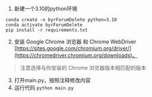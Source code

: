 1. 新建一个3.10的python环境

~~~
conda create -n byrForumDelete python=3.10
conda activate byrForumDelete
pip install -r requirements.txt
~~~

2. 安装 Google Chrome 浏览器 和 Chrome WebDriver [https://sites.google.com/chromium.org/driver/](https://chromedriver.chromium.org/downloads)。

> 注意选择与你安装的 Chrome 浏览器版本相匹配的版本

3. 打开main.py，按照注释修改内容
4. 运行代码 `python main.py`

